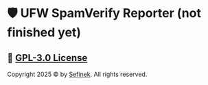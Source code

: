 # 🛡️ UFW SpamVerify Reporter (not finished yet)

## 🔑 [GPL-3.0 License](LICENSE)
Copyright 2025 © by [Sefinek](https://sefinek.net). All rights reserved.